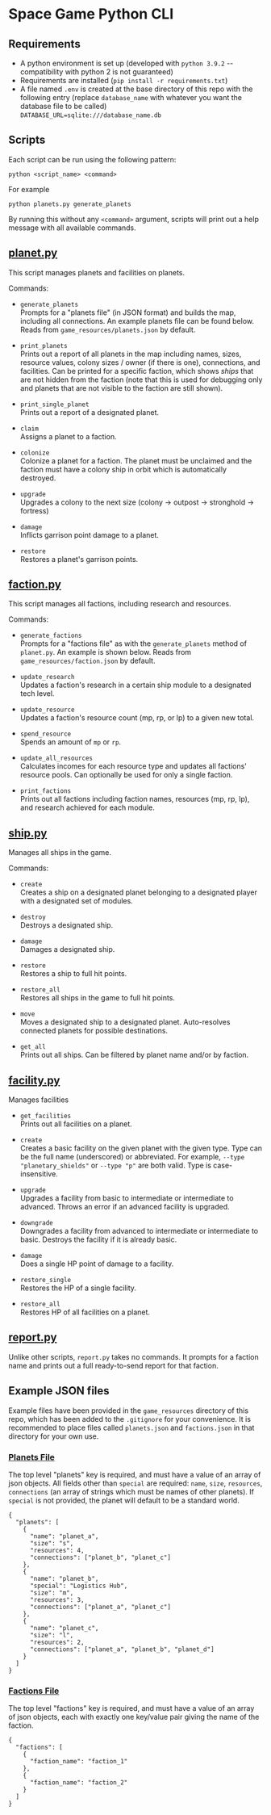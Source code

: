 # Space Game Python CLI

## Requirements

- A python environment is set up (developed with `python 3.9.2` -- compatibility with python 2 is not guaranteed)
- Requirements are installed (`pip install -r requirements.txt`)
- A file named `.env` is created at the base directory of this repo with the following entry (replace `database_name` with whatever you want the database file to be called)  
`DATABASE_URL=sqlite:///database_name.db`

## Scripts

Each script can be run using the following pattern:
```
python <script_name> <command>
```
For example
```
python planets.py generate_planets
```

By running this without any `<command>` argument, scripts will print out a help message with all available commands.

## <u>planet.py</u>
This script manages planets and facilities on planets.  

Commands:
* `generate_planets`  
  Prompts for a "planets file" (in JSON format) and builds the map, including all connections.
  An example planets file can be found below. Reads from `game_resources/planets.json` by default.

* `print_planets`  
  Prints out a report of all planets in the map including names, sizes, resource values, colony sizes / owner (if there is one), connections, and facilities.
  Can be printed for a specific faction, which shows _ships_ that are not hidden from the faction (note that this is used for debugging only and planets
  that are not visible to the faction are still shown).

* `print_single_planet`  
  Prints out a report of a designated planet.

* `claim`  
  Assigns a planet to a faction.
  
* `colonize`  
  Colonize a planet for a faction. The planet must be unclaimed and the faction must have a colony ship in orbit which is automatically destroyed.
  
* `upgrade`  
  Upgrades a colony to the next size (colony &#8594; outpost &#8594; stronghold &#8594; fortress)
  
* `damage`  
  Inflicts garrison point damage to a planet.
  
* `restore`  
  Restores a planet's garrison points.
  

## <u>faction.py</u>
This script manages all factions, including research and resources.

Commands:
* `generate_factions`  
  Prompts for a "factions file" as with the `generate_planets` method of `planet.py`. An example is shown below.
  Reads from `game_resources/faction.json` by default.

* `update_research`  
  Updates a faction's research in a certain ship module to a designated tech level.

* `update_resource`  
  Updates a faction's resource count (mp, rp, or lp) to a given new total.
  
* `spend_resource`  
  Spends an amount of `mp` or `rp`.

* `update_all_resources`  
  Calculates incomes for each resource type and updates all factions' resource pools. Can optionally be used for only a single faction.

* `print_factions`  
  Prints out all factions including faction names, resources (mp, rp, lp), and research achieved for each module.
  
  
## <u>ship.py</u>
Manages all ships in the game.

Commands:
* `create`  
  Creates a ship on a designated planet belonging to a designated player with a designated set of modules.
  
* `destroy`  
  Destroys a designated ship.
  
* `damage`  
  Damages a designated ship.
  
* `restore`  
  Restores a ship to full hit points.
  
* `restore_all`  
  Restores all ships in the game to full hit points.
  
* `move`  
  Moves a designated ship to a designated planet. Auto-resolves connected planets for possible destinations.
  
* `get_all`  
  Prints out all ships. Can be filtered by planet name and/or by faction.
  

## <u>facility.py</u>
Manages facilities


* `get_facilities`  
  Prints out all facilities on a planet.

* `create`  
  Creates a basic facility on the given planet with the given type. Type can be the full name (underscored) or abbreviated.
  For example, `--type "planetary_shields"` or `--type "p"` are both valid. Type is case-insensitive.

* `upgrade`  
  Upgrades a facility from basic to intermediate or intermediate to advanced. Throws an error if an advanced facility is upgraded.
  
* `downgrade`  
  Downgrades a facility from advanced to intermediate or intermediate to basic. Destroys the facility if it is already basic.
  
* `damage`  
  Does a single HP point of damage to a facility.
  
* `restore_single`  
  Restores the HP of a single facility.
  
* `restore_all`  
  Restores HP of all facilities on a planet.
  

## <u>report.py</u>

Unlike other scripts, `report.py` takes no commands. It prompts for a faction name and prints out a full ready-to-send report for that faction.

## Example JSON files
Example files have been provided in the `game_resources` directory of this repo, which has been added to the `.gitignore` for your convenience.
It is recommended to place files called `planets.json` and `factions.json` in that directory for your own use.

### <u>Planets File</u>
The top level "planets" key is required, and must have a value of an array of json objects.
All fields other than `special` are required: `name`, `size`, `resources`, `connections` (an array of strings which must be names of other planets).
If `special` is not provided, the planet will default to be a standard world.
```
{
  "planets": [
    {
      "name": "planet_a",
      "size": "s",
      "resources": 4,
      "connections": ["planet_b", "planet_c"]
    },
    {
      "name": "planet_b",
      "special": "Logistics Hub",
      "size": "m",
      "resources": 3,
      "connections": ["planet_a", "planet_c"]
    },
    {
      "name": "planet_c",
      "size": "l",
      "resources": 2,
      "connections": ["planet_a", "planet_b", "planet_d"]
    }
  ]
}
```

### <u>Factions File</u>
The top level "factions" key is required, and must have a value of an array of json objects, each with exactly one
key/value pair giving the name of the faction.
```
{
  "factions": [
    {
      "faction_name": "faction_1"
    },
    {
      "faction_name": "faction_2"
    }
  ]
}
```
